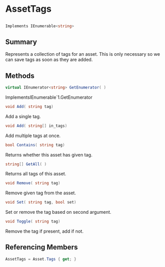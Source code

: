 # AssetTags

## 
```c#
Implements IEnumerable<string>
```

## Summary

Represents a collection of tags for an asset.
This is only necessary so we can save tags as soon as they are added.
## Methods

```c#
virtual IEnumerator<string> GetEnumerator( ) 
```
ImplementsIEnumerable`1.GetEnumerator
```c#
void Add( string tag) 
```
Add a single tag.
```c#
void Add( string[] in_tags) 
```
Add multiple tags at once.
```c#
bool Contains( string tag) 
```
Returns whether this asset has given tag.
```c#
string[] GetAll( ) 
```
Returns all tags of this asset.
```c#
void Remove( string tag) 
```
Remove given tag from the asset.
```c#
void Set( string tag, bool set) 
```
Set or remove the tag based on second argument.
```c#
void Toggle( string tag) 
```
Remove the tag if present, add if not.
## Referencing Members

```c#
AssetTags = Asset.Tags { get; } 
```
